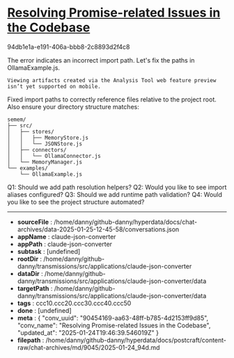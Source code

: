 # [Resolving Promise-related Issues in the Codebase](https://claude.ai/chat/90454169-aa63-48ff-b785-4d2153ff9d85)

94db1e1a-e191-406a-bbb8-2c8893d2f4c8

 The error indicates an incorrect import path. Let's fix the paths in OllamaExample.js.
```
Viewing artifacts created via the Analysis Tool web feature preview isn’t yet supported on mobile.
```



Fixed import paths to correctly reference files relative to the project root. Also ensure your directory structure matches:

```
semem/
├── src/
│   ├── stores/
│   │   ├── MemoryStore.js
│   │   └── JSONStore.js
│   ├── connectors/
│   │   └── OllamaConnector.js
│   └── MemoryManager.js
└── examples/
    └── OllamaExample.js
```

Q1: Should we add path resolution helpers?
Q2: Would you like to see import aliases configured?
Q3: Should we add runtime path validation?
Q4: Would you like to see the project structure automated?

---

* **sourceFile** : /home/danny/github-danny/hyperdata/docs/chat-archives/data-2025-01-25-12-45-58/conversations.json
* **appName** : claude-json-converter
* **appPath** : claude-json-converter
* **subtask** : [undefined]
* **rootDir** : /home/danny/github-danny/transmissions/src/applications/claude-json-converter
* **dataDir** : /home/danny/github-danny/transmissions/src/applications/claude-json-converter/data
* **targetPath** : /home/danny/github-danny/transmissions/src/applications/claude-json-converter/data
* **tags** : ccc10.ccc20.ccc30.ccc40.ccc50
* **done** : [undefined]
* **meta** : {
  "conv_uuid": "90454169-aa63-48ff-b785-4d2153ff9d85",
  "conv_name": "Resolving Promise-related Issues in the Codebase",
  "updated_at": "2025-01-24T19:46:39.546019Z"
}
* **filepath** : /home/danny/github-danny/hyperdata/docs/postcraft/content-raw/chat-archives/md/9045/2025-01-24_94d.md
